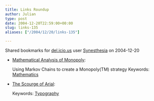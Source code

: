 ```yaml
---
title: Links Roundup
author: Julian
type: post
date: 2004-12-20T22:59:00+00:00
slug: links-135 
aliases: ["/2004/12/20/links-135"]

---
```

Shared bookmarks for [del.icio.us][1] user  [Synesthesia][2] on 2004-12-20

  * [Mathematical Analysis of Monopoly][3]:
  
    Using Markov Chains to create a Monopoly(TM) strategy Keywords: [Mathematics][4]
  * [The Scourge of Arial][5]:
   
    Keywords: [Typography][6]

 [1]: https://del.icio.us/
 [2]: https://del.icio.us/synesthesia
 [3]: https://www.math.yorku.ca/Who/Faculty/Steprans/Courses/2042/Monopoly/Stewart4.html "https://www.math.yorku.ca/Who/Faculty/Steprans/Courses/2042/Monopoly/Stewart4.html"
 [4]: https://del.icio.us/synesthesia/Mathematics
 [5]: https://www.ms-studio.com/articles.html "https://www.ms-studio.com/articles.html"
 [6]: https://del.icio.us/synesthesia/Typography
